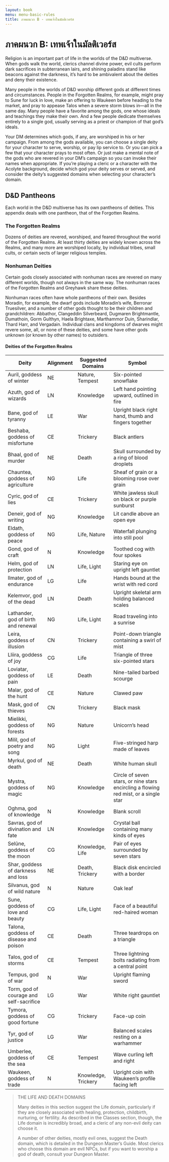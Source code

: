 ```yaml
---
layout: book
menu: menu-basic-rules
title: ภาคผนวก B - เทพเจ้าในมัลติเวอร์ส
---
```


# ภาคผนวก B: เทพเจ้าในมัลติเวอร์ส

Religion is an important part of life in the worlds of the D&D multiverse. When gods walk the world, clerics channel divine power, evil cults perform dark sacrifices in subterranean lairs, and shining paladins stand like beacons against the darkness, it’s hard to be ambivalent about the deities and deny their existence.

Many people in the worlds of D&D worship different gods at different times and circumstances. People in the Forgotten Realms, for example, might pray to Sune for luck in love, make an offering to Waukeen before heading to the market, and pray to appease Talos when a severe storm blows in—all in the same day. Many people have a favorite among the gods, one whose ideals and teachings they make their own. And a few people dedicate themselves entirely to a single god, usually serving as a priest or champion of that god’s ideals.

Your DM determines which gods, if any, are worshiped in his or her campaign. From among the gods available, you can choose a single deity for your character to serve, worship, or pay lip service to. Or you can pick a few that your character prays to most often. Or just make a mental note of the gods who are revered in your DM’s campaign so you can invoke their names when appropriate. If you’re playing a cleric or a character with the Acolyte background, decide which god your deity serves or served, and consider the deity’s suggested domains when selecting your character’s domain.

## D&D Pantheons

Each world in the D&D multiverse has its own pantheons of deities. This appendix deals with one pantheon, that of the Forgotten Realms.

### The Forgotten Realms

Dozens of deities are revered, worshiped, and feared throughout the world of the Forgotten Realms. At least thirty deities are widely known across the Realms, and many more are worshiped locally, by individual tribes, small cults, or certain sects of larger religious temples.

### Nonhuman Deities

Certain gods closely associated with nonhuman races are revered on many different worlds, though not always in the same way. The nonhuman races of the Forgotten Realms and Greyhawk share these deities.

Nonhuman races often have whole pantheons of their own. Besides Moradin, for example, the dwarf gods include Moradin’s wife, Berronar Truesilver, and a number of other gods thought to be their children and grandchildren: Abbathor, Clangeddin Silverbeard, Dugmaren Brightmantle, Dumathoin, Gorm Gulthyn, Haela Brightaxe, Marthammor Duin, Sharindlar, Thard Harr, and Vergadain. Individual clans and kingdoms of dwarves might revere some, all, or none of these deities, and some have other gods unknown (or known by other names) to outsiders.

#### Deities of the Forgotten Realms

| Deity                                   | Alignment | Suggested Domains   | Symbol                                                                               |
| --------------------------------------- | --------- | ------------------- | ------------------------------------------------------------------------------------ |
| Auril, goddess of winter                | NE        | Nature, Tempest     | Six-pointed snowflake                                                                |
| Azuth, god of wizards                   | LN        | Knowledge           | Left hand pointing upward, outlined in fire                                          |
| Bane, god of tyranny                    | LE        | War                 | Upright black right hand, thumb and fingers together                                 |
| Beshaba, goddess of misfortune          | CE        | Trickery            | Black antlers                                                                        |
| Bhaal, god of murder                    | NE        | Death               | Skull surrounded by a ring of blood droplets                                         |
| Chauntea, goddess of agriculture        | NG        | Life                | Sheaf of grain or a blooming rose over grain                                         |
| Cyric, god of lies                      | CE        | Trickery            | White jawless skull on black or purple sunburst                                      |
| Deneir, god of writing                  | NG        | Knowledge           | Lit candle above an open eye                                                         |
| Eldath, goddess of peace                | NG        | Life, Nature        | Waterfall plunging into still pool                                                   |
| Gond, god of craft                      | N         | Knowledge           | Toothed cog with four spokes                                                         |
| Helm, god of protection                 | LN        | Life, Light         | Staring eye on upright left gauntlet                                                 |
| Ilmater, god of endurance               | LG        | Life                | Hands bound at the wrist with red cord                                               |
| Kelemvor, god of the dead               | LN        | Death               | Upright skeletal arm holding balanced scales                                         |
| Lathander, god of birth and renewal     | NG        | Life, Light         | Road traveling into a sunrise                                                        |
| Leira, goddess of illusion              | CN        | Trickery            | Point-down triangle containing a swirl of mist                                       |
| Lliira, goddess of joy                  | CG        | Life                | Triangle of three six-pointed stars                                                  |
| Loviatar, goddess of pain               | LE        | Death               | Nine-tailed barbed scourge                                                           |
| Malar, god of the hunt                  | CE        | Nature              | Clawed paw                                                                           |
| Mask, god of thieves                    | CN        | Trickery            | Black mask                                                                           |
| Mielikki, goddess of forests            | NG        | Nature              | Unicorn’s head                                                                       |
| Milil, god of poetry and song           | NG        | Light               | Five-stringed harp made of leaves                                                    |
| Myrkul, god of death                    | NE        | Death               | White human skull                                                                    |
| Mystra, goddess of magic                | NG        | Knowledge           | Circle of seven stars, or nine stars encircling a flowing red mist, or a single star |
| Oghma, god of knowledge                 | N         | Knowledge           | Blank scroll                                                                         |
| Savras, god of divination and fate      | LN        | Knowledge           | Crystal ball containing many kinds of eyes                                           |
| Selûne, goddess of the moon             | CG        | Knowledge, Life     | Pair of eyes surrounded by seven stars                                               |
| Shar, goddess of darkness and loss      | NE        | Death, Trickery     | Black disk encircled with a border                                                   |
| Silvanus, god of wild nature            | N         | Nature              | Oak leaf                                                                             |
| Sune, goddess of love and beauty        | CG        | Life, Light         | Face of a beautiful red-haired woman                                                 |
| Talona, goddess of disease and poison   | CE        | Death               | Three teardrops on a triangle                                                        |
| Talos, god of storms                    | CE        | Tempest             | Three lightning bolts radiating from a central point                                 |
| Tempus, god of war                      | N         | War                 | Upright flaming sword                                                                |
| Torm, god of courage and self-sacrifice | LG        | War                 | White right gauntlet                                                                 |
| Tymora, goddess of good fortune         | CG        | Trickery            | Face-up coin                                                                         |
| Tyr, god of justice                     | LG        | War                 | Balanced scales resting on a warhammer                                               |
| Umberlee, goddess of the sea            | CE        | Tempest             | Wave curling left and right                                                          |
| Waukeen, goddess of trade               | N         | Knowledge, Trickery | Upright coin with Waukeen’s profile facing left                                      |

>THE LIFE AND DEATH DOMAINS
>
>Many deities in this section suggest the Life domain, particularly if they are closely associated with healing, protection, childbirth, nurturing, or fertility. As described in the Classes section, though, the Life domain is incredibly broad, and a cleric of any non-evil deity can choose it.
>
>A number of other deities, mostly evil ones, suggest the Death domain, which is detailed in the Dungeon Master’s Guide. Most clerics who choose this domain are evil NPCs, but if you want to worship a god of death, consult your Dungeon Master.

